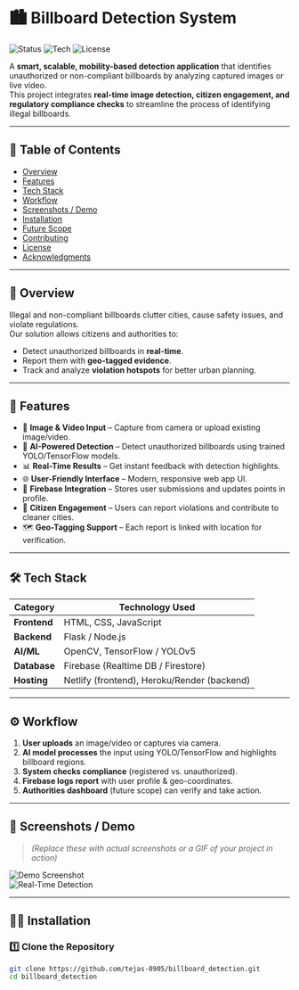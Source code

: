 # 🏙️ Billboard Detection System  

![Status](https://img.shields.io/badge/status-active-brightgreen)
![Tech](https://img.shields.io/badge/tech-Flask%20|%20YOLOv5%20|%20Firebase-blue)
![License](https://img.shields.io/badge/license-MIT-lightgrey)

A **smart, scalable, mobility-based detection application** that identifies unauthorized or non-compliant billboards by analyzing captured images or live video.  
This project integrates **real-time image detection, citizen engagement, and regulatory compliance checks** to streamline the process of identifying illegal billboards.

---

## 📑 Table of Contents  
- [Overview](#-overview)  
- [Features](#-features)  
- [Tech Stack](#-tech-stack)  
- [Workflow](#-workflow)  
- [Screenshots / Demo](#-screenshots--demo)  
- [Installation](#-installation)  
- [Future Scope](#-future-scope)  
- [Contributing](#-contributing)  
- [License](#-license)  
- [Acknowledgments](#-acknowledgments)

---

## 🔎 Overview  
Illegal and non-compliant billboards clutter cities, cause safety issues, and violate regulations.  
Our solution allows citizens and authorities to:  
- Detect unauthorized billboards in **real-time**.  
- Report them with **geo-tagged evidence**.  
- Track and analyze **violation hotspots** for better urban planning.  

---

## 🚀 Features  

- 📸 **Image & Video Input** – Capture from camera or upload existing image/video.  
- 🤖 **AI-Powered Detection** – Detect unauthorized billboards using trained YOLO/TensorFlow models.  
- 📊 **Real-Time Results** – Get instant feedback with detection highlights.  
- 🌐 **User-Friendly Interface** – Modern, responsive web app UI.  
- 🔗 **Firebase Integration** – Stores user submissions and updates points in profile.  
- 📢 **Citizen Engagement** – Users can report violations and contribute to cleaner cities.  
- 🗺️ **Geo-Tagging Support** – Each report is linked with location for verification.  

---

## 🛠️ Tech Stack  

| **Category**     | **Technology Used** |
|------------------|--------------------|
| **Frontend**     | HTML, CSS, JavaScript |
| **Backend**      | Flask / Node.js |
| **AI/ML**        | OpenCV, TensorFlow / YOLOv5 |
| **Database**     | Firebase (Realtime DB / Firestore) |
| **Hosting**      | Netlify (frontend), Heroku/Render (backend) |

---

## ⚙️ Workflow  

1. **User uploads** an image/video or captures via camera.  
2. **AI model processes** the input using YOLO/TensorFlow and highlights billboard regions.  
3. **System checks compliance** (registered vs. unauthorized).  
4. **Firebase logs report** with user profile & geo-coordinates.  
5. **Authorities dashboard** (future scope) can verify and take action.  

---

## 📸 Screenshots / Demo  

> *(Replace these with actual screenshots or a GIF of your project in action)*  

![Demo Screenshot](assets/demo.png)  
![Real-Time Detection](assets/realtime.gif)  

---

## 🧑‍💻 Installation  

### 1️⃣ Clone the Repository
```bash
git clone https://github.com/tejas-0905/billboard_detection.git
cd billboard_detection
